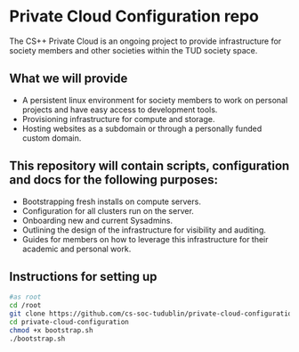# Private Cloud Configuration repo

The CS++ Private Cloud is an ongoing project to provide infrastructure for society members and other societies within the TUD society space.

## What we will provide

* A persistent linux environment for society members to work on personal projects and have easy access to development tools.
* Provisioning infrastructure for compute and storage.
* Hosting websites as a subdomain or through a personally funded custom domain.

## This repository will contain scripts, configuration and docs for the following purposes:

* Bootstrapping fresh installs on compute servers.
* Configuration for all clusters run on the server.
* Onboarding new and current Sysadmins.
* Outlining the design of the infrastructure for visibility and auditing.
* Guides for members on how to leverage this infrastructure for their academic and personal work.

## Instructions for setting up
``` sh
#as root
cd /root
git clone https://github.com/cs-soc-tudublin/private-cloud-configuration.git
cd private-cloud-configuration
chmod +x bootstrap.sh
./bootstrap.sh
```

